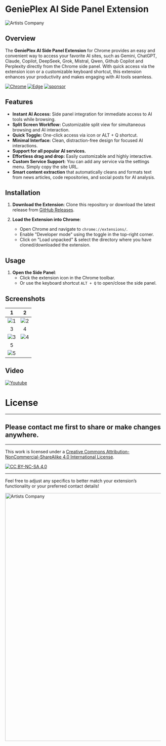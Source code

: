 
# GeniePlex AI Side Panel Extension

![Artists Company](https://raw.githubusercontent.com/creosB/AI-Side-Panel-Extension/refs/heads/main/Images/EN/EN_Marquee_Promo.png)

## Overview

The **GeniePlex AI Side Panel Extension** for Chrome provides an easy and convenient way to access your favorite AI sites, such as Gemini, ChatGPT, Claude, Copilot, DeepSeek, Grok, Mistral, Qwen, Github Copilot and Perplexity directly from the Chrome side panel. With quick access via the extension icon or a customizable keyboard shortcut, this extension enhances your productivity and makes engaging with AI tools seamless.


[![Chrome](https://raw.githubusercontent.com/creosB/creosB/refs/heads/main/assets/Chrome%20Web%20Store.svg)](https://chromewebstore.google.com/detail/ai-side-panel/icapcpllhdnnpcmfdcgpnbgchfenmjmg)
[![Edge](https://raw.githubusercontent.com/creosB/creosB/2ca982c79eff856e6bf5bf8f647e8e9eaaab7cb4/assets/Edge.svg)](https://microsoftedge.microsoft.com/addons/detail/ai-side-panel/okldldohcpoeldjackkdakhoflphiipn)
[![sponsor](https://www.buymeacoffee.com/assets/img/custom_images/orange_img.png)](https://www.buymeacoffee.com/creos)

## Features

- **Instant AI Access:** Side panel integration for immediate access to AI tools while browsing.
- **Split Screen Workflow:** Customizable split view for simultaneous browsing and AI interaction.
- **Quick Toggle:** One-click access via icon or ALT + Q shortcut.
- **Minimal Interface:** Clean, distraction-free design for focused AI interactions.
- **Support for all popular AI services.**
- **Effortless drag and drop:** Easily customizable and highly interactive.
- **Custom Service Support:** You can add any service via the settings menu. Simply copy the site URL.
- **Smart content extraction** that automatically cleans and formats text from news articles, code repositories, and social posts for AI analysis.

## Installation

1. **Download the Extension**: Clone this repository or download the latest release from [GitHub Releases](https://github.com/creosB/AI-Side-Panel-Extension/releases/tag/release).
2. **Load the Extension into Chrome**:

   - Open Chrome and navigate to `chrome://extensions/`.
   - Enable "Developer mode" using the toggle in the top-right corner.
   - Click on "Load unpacked" & select the directory where you have cloned/downloaded the extension.

## Usage

1. **Open the Side Panel**:
   - Click the extension icon in the Chrome toolbar.
   - Or use the keyboard shortcut `ALT + Q` to open/close the side panel.

## Screenshots
1          |  2
:-------------------------:|:-------------------------:
![1](https://raw.githubusercontent.com/creosB/AI-Side-Panel-Extension/refs/heads/main/Images/EN/EN_Screen1.png) | ![2](https://raw.githubusercontent.com/creosB/AI-Side-Panel-Extension/refs/heads/main/Images/EN/EN_Screen2.png)
3            |  4
![3](https://raw.githubusercontent.com/creosB/AI-Side-Panel-Extension/refs/heads/main/Images/EN/EN_Screen3.png) | ![4](https://raw.githubusercontent.com/creosB/AI-Side-Panel-Extension/refs/heads/main/Images/EN/EN_Screen4.png)
5           |         
![5](https://raw.githubusercontent.com/creosB/AI-Side-Panel-Extension/refs/heads/main/Images/EN/EN_Screen5.png) | 

## Video
[![Youtube](http://img.youtube.com/vi/IXg5vbPg-i0/0.jpg)](https://youtu.be/XgjswBi9eyU)


# License

---

## Please contact me first to share or make changes anywhere.
***
This work is licensed under a
[Creative Commons Attribution-NonCommercial-ShareAlike 4.0 International License][cc-by-nc-sa].

[![CC BY-NC-SA 4.0][cc-by-nc-sa-image]][cc-by-nc-sa]

[cc-by-nc-sa]: http://creativecommons.org/licenses/by-nc-sa/4.0/
[cc-by-nc-sa-image]: https://licensebuttons.net/l/by-nc-sa/4.0/88x31.png
[cc-by-nc-sa-shield]: https://img.shields.io/badge/License-CC%20BY--NC--SA%204.0-lightgrey.svg
***

Feel free to adjust any specifics to better match your extension’s functionality or your preferred contact details!

<a href="https://artistscompany.net/">
  <img src="https://raw.githubusercontent.com/creosB/presentation/main/background.png" alt="Artists Company" width="800">
</a>
